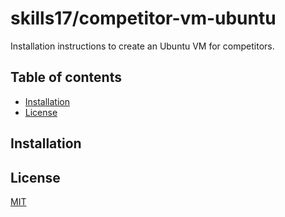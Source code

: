 # skills17/competitor-vm-ubuntu

Installation instructions to create an Ubuntu VM for competitors.

## Table of contents

- [Installation](#installation)
- [License](#license)

## Installation

## License

[MIT](https://github.com/skills17/competitor-vm-ubuntu/blob/master/LICENSE)

